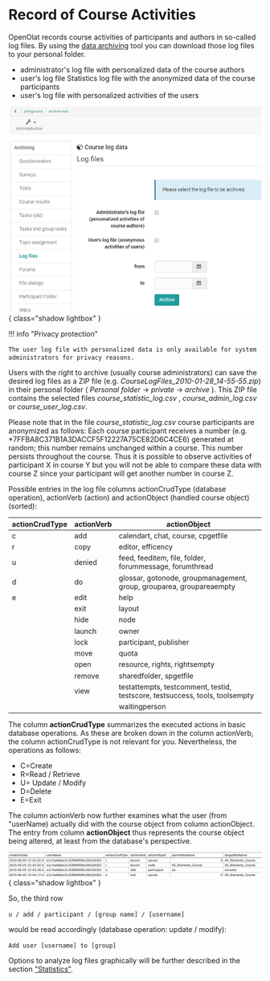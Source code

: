 # Record of Course Activities

OpenOlat records course activities of participants and authors in so-called log files. By using the [data archiving](Using_Course_Tools.md#data-archiving-tool--archive) tool you can download those log files to your personal folder.

* administrator's log file with personalized data of the course authors
* user's log file Statistics log file with the anonymized data of the course participants
* user's log file with personalized activities of the users

![](assets/log_files.png){ class="shadow lightbox" }

!!! info "Privacy protection"

    The user log file with personalized data is only available for system administrators for privacy reasons.

Users with the right to archive (usually course administrators) can save the desired log files as a ZIP file (e.g. _CourseLogFiles_2010-01-28_14-55-55.zip_) in their personal folder ( _Personal folder_ -> _private_ -> _archive_ ). This ZIP file contains the selected files _course_statistic_log.csv_ , _course_admin_log.csv_ or _course_user_log.csv_.

Please note that in the file _course_statistic_log.csv_ course participants are anonymized as follows:
Each course participant receives a number (e.g. *7FFBA8C371B1A3DACCF5F12227A75CE82D6C4CE6) generated at random; this number remains unchanged within a course. This number persists throughout the course. Thus it is possible to observe activities of participant X in course Y but you will not be able to compare these data with course Z since your participant will get another number in course Z.

Possible entries in the log file columns actionCrudType (database operation), actionVerb (action) and actionObject (handled course object)(sorted):

actionCrudType| actionVerb| actionObject  
---|---|---  
c | add | calendart, chat, course, cpgetfile
r | copy | editor, efficency
u | denied | feed, feeditem, file, folder, forummessage, forumthread
d | do | glossar, gotonode, groupmanagement, group, grouparea, groupareaempty
e | edit | help
|  | exit | layout
|  | hide | node
|  | launch | owner
|  | lock | participant, publisher
|  | move | quota
|  | open | resource, rights, rightsempty
|  | remove | sharedfolder, spgetfile
|  | view | testattempts, testcomment, testid, testscore, testsuccess, tools, toolsempty
|  |  | waitingperson
  
The column **actionCrudType** summarizes the executed actions in basic database operations. As these are broken down in the column actionVerb, the column actionCrudType is not relevant for you. Nevertheless, the operations as follows:

* C=Create
* R=Read / Retrieve
* U= Update / Modify
* D=Delete
* E=Exit

The column actionVerb now further examines what the user (from "userName) actually did with the course object from column actionObject. The entry from column **actionObject** thus represents the course object being altered, at least from the database's perspective.

![](assets/course_statistic_log.gif){ class="shadow lightbox" }

So, the third row

`u / add / participant / [group name] / [username]`

would be read accordingly (database operation: update / modify):

`Add user [username] to [group]`

Options to analyze log files graphically will be further described in the section ["Statistics"](Using_Course_Tools.md#UsingCourseTools-_statistiken).
